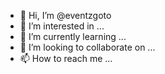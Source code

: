 - 👋 Hi, I’m @eventzgoto
- 👀 I’m interested in ...
- 🌱 I’m currently learning ...
- 💞️ I’m looking to collaborate on ...
- 📫 How to reach me ...

<!---
eventzgoto/eventzgoto is a ✨ special ✨ repository because its `README.md` (this file) appears on your GitHub profile.
You can click the Preview link to take a look at your changes.
--->
